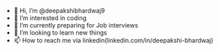 - 👋 Hi, I’m @deepakshibhardwaj9
- 👀 I’m interested in coding
- 🌱 I’m currently preparing for Job interviews
- 💞️ I’m looking to learn new things
- 📫 How to reach me via linkedin(linkedin.com/in/deepakshi-bhardwaj)

<!---

--->
